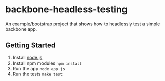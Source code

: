 # backbone-headless-testing

An example/bootstrap project that shows how to headlessly test a simple backbone app.

## Getting Started

1. Install [node.js](http://nodejs.org/)
2. Install npm modules `npm install`
3. Run the app `node app.js`
4. Run the tests `make test`